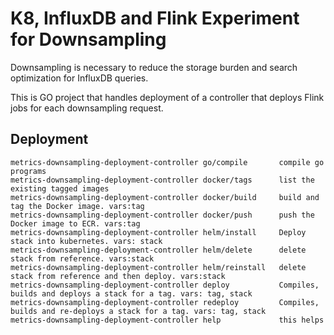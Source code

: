 # K8, InfluxDB and Flink Experiment for Downsampling

Downsampling is necessary to reduce the storage burden and search optimization for InfluxDB queries.

This is GO project that handles deployment of a controller that deploys Flink jobs for each downsampling request.

## Deployment

```
metrics-downsampling-deployment-controller go/compile       compile go programs
metrics-downsampling-deployment-controller docker/tags      list the existing tagged images
metrics-downsampling-deployment-controller docker/build     build and tag the Docker image. vars:tag
metrics-downsampling-deployment-controller docker/push      push the Docker image to ECR. vars:tag
metrics-downsampling-deployment-controller helm/install     Deploy stack into kubernetes. vars: stack
metrics-downsampling-deployment-controller helm/delete      delete stack from reference. vars:stack
metrics-downsampling-deployment-controller helm/reinstall   delete stack from reference and then deploy. vars:stack
metrics-downsampling-deployment-controller deploy           Compiles, builds and deploys a stack for a tag. vars: tag, stack
metrics-downsampling-deployment-controller redeploy         Compiles, builds and re-deploys a stack for a tag. vars: tag, stack
metrics-downsampling-deployment-controller help             this helps
```
